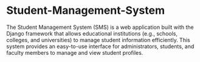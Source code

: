# Student-Management-System
The Student Management System (SMS) is a web application built with the Django framework that allows educational institutions (e.g., schools, colleges, and universities) to manage student information efficiently. This system provides an easy-to-use interface for administrators, students, and faculty members to manage and view student profiles.
